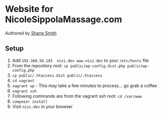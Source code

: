 # Website for NicoleSippolaMassage.com
Authored by [Shane Smith](https://github.com/voodooGQ) 

## Setup

1. Add `192.168.56.183  nisi.dev www.nisi.dev` to your `/etc/hosts` file
1. From the repository root: `cp public/wp-config.dist.php public/wp-config.php`
1. `cp public/.htaccess.dist public/.htaccess`
1. `cd vagrant`
1. `vagrant up` - This may take a few minutes to process... go grab a coffee
1. `vagrant ssh`
1. Following commands are from the vagrant ssh root: `cd /var/www`
1. `composer install`
1. Visit `nisi.dev` in your browser